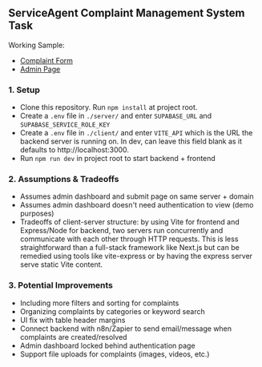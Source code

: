 ## ServiceAgent Complaint Management System Task
Working Sample: 
- [Complaint Form](https://serviceagent-frontend.onrender.com/submit)
- [Admin Page](https://serviceagent-frontend.onrender.com/admin)

### 1. Setup
- Clone this repository. Run `npm install` at project root. 
- Create a `.env` file in `./server/` and enter `SUPABASE_URL` and `SUPABASE_SERVICE_ROLE_KEY`
- Create a `.env` file in `./client/` and enter `VITE_API` which is the URL the backend server is running on. In dev, can leave this field blank as it defaults to http://localhost:3000.
- Run `npm run dev` in project root to start backend + frontend

### 2. Assumptions & Tradeoffs
- Assumes admin dashboard and submit page on same server + domain
- Assumes admin dashboard doesn't need authentication to view (demo purposes)
- Tradeoffs of client-server structure: by using Vite for frontend and Express/Node for backend, two servers run concurrently and communicate with each other through HTTP requests. This is less straightforward than a full-stack framework like Next.js but can be remedied using tools like vite-express or by having the express server serve static Vite content.

### 3. Potential Improvements
- Including more filters and sorting for complaints
- Organizing complaints by categories or keyword search
- UI fix with table header margins
- Connect backend with n8n/Zapier to send email/message when complaints are created/resolved
- Admin dashboard locked behind authentication page
- Support file uploads for complaints (images, videos, etc.)